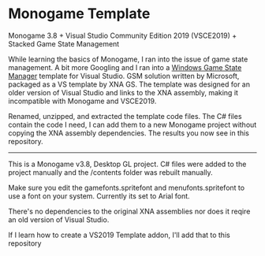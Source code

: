 # Monogame Template
Monogame 3.8 + Visual Studio Community Edition 2019 (VSCE2019) + Stacked Game State Management

While learning the basics of Monogame, I ran into the issue of game state management.  A bit more Googling and I ran into a [Windows Game State Manager](https://marketplace.visualstudio.com/items?itemName=XNAGSEducation.WindowsGameStateManagement&ssr=false#overview) template for Visual Studio.  GSM solution written by Microsoft, packaged as a VS template by XNA GS.  The template was designed for an older version of Visual Studio and links to the XNA assembly, making it incompatible with Monogame and VSCE2019.

Renamed, unzipped, and extracted the template code files.  The C# files contain the code I need, I can add them to a new Monogame project without copying the XNA assembly dependencies.  The results you now see in this repository.

-----

This is a Monogame v3.8, Desktop GL project.  C# files were added to the project manually and the /contents folder was rebuilt manually.

Make sure you edit the gamefonts.spritefont and menufonts.spritefont to use a font on your system.  Currently its set to Arial font.

There's no dependencies to the original XNA assemblies nor does it reqire an old version of Visual Studio.

If I learn how to create a VS2019 Template addon, I'll add that to this repository
